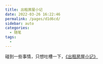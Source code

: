 ```yaml
---
title: 出租房屋小记
date: 2022-03-26 16:22:46
permalink: /pages/d1d6cd/
sidebar: auto
categories:
  - 随笔
tags:
  -
---
```


碰到一些事情，只想吐槽一下，[《出租房屋小记》](https://www.yuque.com/docs/share/ebb077b1-d115-47f5-88e0-c778ccde0d28)

